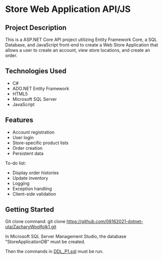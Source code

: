 # Store Web Application API/JS
## Project Description
This is a ASP.NET Core API project utilizing Entity Framework Core, a SQL Database, and JavaScript front-end to create a Web Store Application that allows a user to create an account, view store locations, and create an order.

## Technologies Used
- C#
- ADO.NET Entity Framework
- HTML5
- Microsoft SQL Server
- JavaScript

## Features
- Account registration
- User login
- Store-specific product lists
- Order creation
- Persistent data

To-do list:
- Display order histories
- Update inventory
- Logging
- Exception handling
- Client-side validation

## Getting Started
Git clone command: git clone https://github.com/08162021-dotnet-uta/ZacharyWoolfolk1.git

In Microsoft SQL Server Management Studio, the database "StoreApplicationDB" must be created.

Then the commands in [DDL_P1.sql](https://github.com/08162021-dotnet-uta/ZacharyWoolfolk1/blob/main/DDL_P1.sql) must be run.

